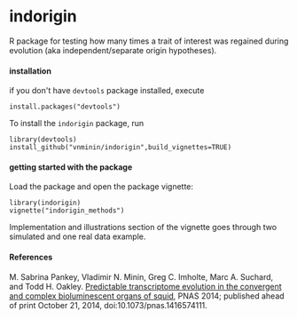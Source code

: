 # indorigin

R package for testing how many times a trait of interest was regained during evolution (aka independent/separate origin hypotheses).

#### installation

if you don't have `devtools` package installed, execute

```
install.packages("devtools") 
```

To install the `indorigin` package, run

```
library(devtools)
install_github("vnminin/indorigin",build_vignettes=TRUE) 
```

#### getting started with the package

Load the package and open the package vignette:

```
library(indorigin)
vignette("indorigin_methods")
```

Implementation and illustrations section of the vignette goes through two simulated and one real data example.

#### References
M. Sabrina Pankey, Vladimir N. Minin, Greg C. Imholte, Marc A. Suchard, and Todd H. Oakley. [Predictable transcriptome evolution in the convergent and complex bioluminescent organs of squid](http://www.pnas.org/content/early/2014/10/21/1416574111), PNAS 2014; published ahead of print October 21, 2014, doi:10.1073/pnas.1416574111.


